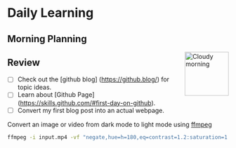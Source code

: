 # Daily Learning
## Morning Planning
<img alt="Cloudy morning" src="https://octodex.github.com/images/cloud.jpg" width="100" align="right">

## Review

- [ ] Check out the [github blog] (https://github.blog/) for topic ideas.
- [ ] Learn about [Github Page] (https://skills.github.com/#first-day-on-github).
- [ ] Convert my first blog post into an actual webpage.

Convert an image or video from dark mode to light mode using [ffmpeg](https://www.ffmpeg.org)

```bash
ffmpeg -i input.mp4 -vf "negate,hue=h=180,eq=contrast=1.2:saturation=1.1" output.mp4
```
